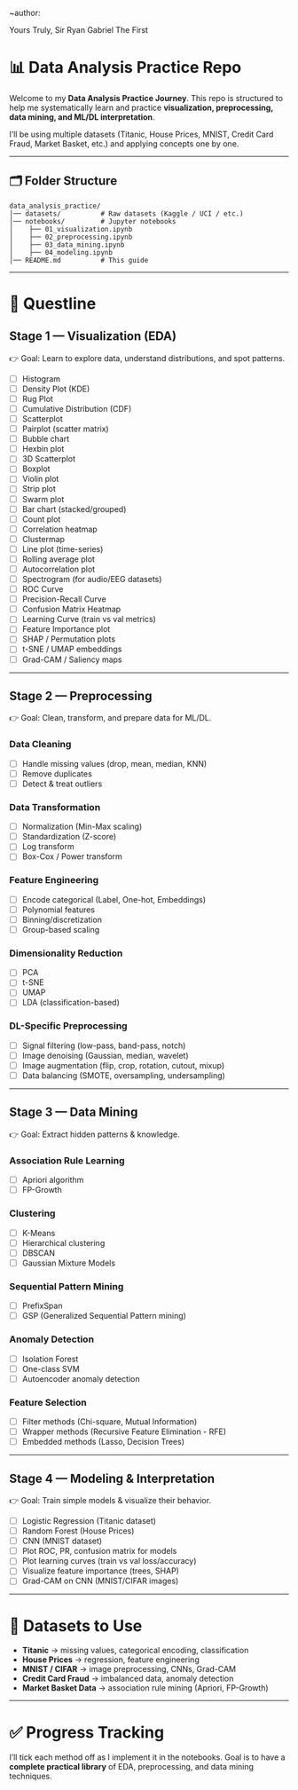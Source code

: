 ~author: 

Yours Truly,
Sir Ryan Gabriel The First

# 📊 Data Analysis Practice Repo

Welcome to my **Data Analysis Practice Journey**.
This repo is structured to help me systematically learn and practice **visualization, preprocessing, data mining, and ML/DL interpretation**.

I’ll be using multiple datasets (Titanic, House Prices, MNIST, Credit Card Fraud, Market Basket, etc.) and applying concepts one by one.

---

## 🗂 Folder Structure

```
data_analysis_practice/
│── datasets/          # Raw datasets (Kaggle / UCI / etc.)
│── notebooks/         # Jupyter notebooks
│    ├── 01_visualization.ipynb
│    ├── 02_preprocessing.ipynb
│    ├── 03_data_mining.ipynb
│    ├── 04_modeling.ipynb
│── README.md          # This guide
```

---

# 🎯 Questline

## **Stage 1 — Visualization (EDA)**

👉 Goal: Learn to explore data, understand distributions, and spot patterns.

* [ ] Histogram
* [ ] Density Plot (KDE)
* [ ] Rug Plot
* [ ] Cumulative Distribution (CDF)
* [ ] Scatterplot
* [ ] Pairplot (scatter matrix)
* [ ] Bubble chart
* [ ] Hexbin plot
* [ ] 3D Scatterplot
* [ ] Boxplot
* [ ] Violin plot
* [ ] Strip plot
* [ ] Swarm plot
* [ ] Bar chart (stacked/grouped)
* [ ] Count plot
* [ ] Correlation heatmap
* [ ] Clustermap
* [ ] Line plot (time-series)
* [ ] Rolling average plot
* [ ] Autocorrelation plot
* [ ] Spectrogram (for audio/EEG datasets)
* [ ] ROC Curve
* [ ] Precision-Recall Curve
* [ ] Confusion Matrix Heatmap
* [ ] Learning Curve (train vs val metrics)
* [ ] Feature Importance plot
* [ ] SHAP / Permutation plots
* [ ] t-SNE / UMAP embeddings
* [ ] Grad-CAM / Saliency maps

---

## **Stage 2 — Preprocessing**

👉 Goal: Clean, transform, and prepare data for ML/DL.

### Data Cleaning

* [ ] Handle missing values (drop, mean, median, KNN)
* [ ] Remove duplicates
* [ ] Detect & treat outliers

### Data Transformation

* [ ] Normalization (Min-Max scaling)
* [ ] Standardization (Z-score)
* [ ] Log transform
* [ ] Box-Cox / Power transform

### Feature Engineering

* [ ] Encode categorical (Label, One-hot, Embeddings)
* [ ] Polynomial features
* [ ] Binning/discretization
* [ ] Group-based scaling

### Dimensionality Reduction

* [ ] PCA
* [ ] t-SNE
* [ ] UMAP
* [ ] LDA (classification-based)

### DL-Specific Preprocessing

* [ ] Signal filtering (low-pass, band-pass, notch)
* [ ] Image denoising (Gaussian, median, wavelet)
* [ ] Image augmentation (flip, crop, rotation, cutout, mixup)
* [ ] Data balancing (SMOTE, oversampling, undersampling)

---

## **Stage 3 — Data Mining**

👉 Goal: Extract hidden patterns & knowledge.

### Association Rule Learning

* [ ] Apriori algorithm
* [ ] FP-Growth

### Clustering

* [ ] K-Means
* [ ] Hierarchical clustering
* [ ] DBSCAN
* [ ] Gaussian Mixture Models

### Sequential Pattern Mining

* [ ] PrefixSpan
* [ ] GSP (Generalized Sequential Pattern mining)

### Anomaly Detection

* [ ] Isolation Forest
* [ ] One-class SVM
* [ ] Autoencoder anomaly detection

### Feature Selection

* [ ] Filter methods (Chi-square, Mutual Information)
* [ ] Wrapper methods (Recursive Feature Elimination - RFE)
* [ ] Embedded methods (Lasso, Decision Trees)

---

## **Stage 4 — Modeling & Interpretation**

👉 Goal: Train simple models & visualize their behavior.

* [ ] Logistic Regression (Titanic dataset)
* [ ] Random Forest (House Prices)
* [ ] CNN (MNIST dataset)
* [ ] Plot ROC, PR, confusion matrix for models
* [ ] Plot learning curves (train vs val loss/accuracy)
* [ ] Visualize feature importance (trees, SHAP)
* [ ] Grad-CAM on CNN (MNIST/CIFAR images)

---

# 🚀 Datasets to Use

* **Titanic** → missing values, categorical encoding, classification
* **House Prices** → regression, feature engineering
* **MNIST / CIFAR** → image preprocessing, CNNs, Grad-CAM
* **Credit Card Fraud** → imbalanced data, anomaly detection
* **Market Basket Data** → association rule mining (Apriori, FP-Growth)

---

# ✅ Progress Tracking

I’ll tick each method off as I implement it in the notebooks.
Goal is to have a **complete practical library** of EDA, preprocessing, and data mining techniques.


